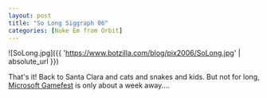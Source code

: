 ```yaml
---
layout: post
title: "So Long Siggraph 06"
categories: [Nuke Em from Orbit]
---
```



![SoLong.jpg]({{ 'https://www.botzilla.com/blog/pix2006/SoLong.jpg' | absolute_url }})


That's it! Back to Santa Clara and cats and snakes and kids. But not for long, <a href="http://www.microsoftgamefest.com/">Microsoft Gamefest</a> is only about a week away....
